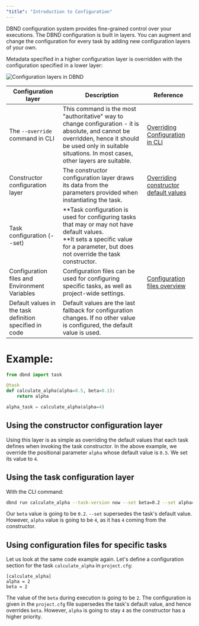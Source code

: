 ```yaml
---
"title": "Introduction to Configuration"
---
```

DBND configuration system provides fine-grained control over your executions.
The DBND configuration is built in layers. You can augment and change the configuration for every task by adding new configuration layers of your own.

Metadata specified in a higher configuration layer is overridden with the configuration specified in a lower layer:

![Configuration layers in DBND](https://files.readme.io/4f52ef8-Configuration_layers_in_DBND_1.png)


| Configuration layer | Description | Reference |
|---|---|---|
| The `--override` command in CLI | This command is the most "authoritative" way to change configuration - it is absolute, and cannot be overridden, hence it should be used only in suitable situations. In most cases, other layers are suitable. | [Overriding Configuration in CLI](doc:overriding-configuration-in-cli) |
| Constructor configuration layer | The constructor configuration layer draws its data from the parameters provided when instantiating the task. | [Overriding constructor default values](doc:task-configuration-defaults) |
| Task configuration (--set) | **Task configuration is used for configuring tasks that may or may not have default values. <br> **It sets a specific value for a parameter, but does not  override the task constructor. |
| Configuration files and Environment Variables | Configuration files can be used for configuring specific tasks, as well as project-wide settings. | [Configuration files overview](doc:dbnd-sdk-configuration)|
| Default values in the task definition specified in code | Default values are the last fallback for configuration changes. If no other value is configured, the default value is used. |

# Example:
```python
from dbnd import task

@task
def calculate_alpha(alpha=0.5, beta=0.1):
    return alpha

alpha_task = calculate_alpha(alpha=4)
```

## Using the constructor configuration layer

Using this layer is as simple as overriding the default values that each task defines when invoking the task constructor. In the above example, we override the positional parameter `alpha` whose default value is `0.5`. We set its value to `4`.

## Using the task configuration layer

With the CLI command:

```bash
dbnd run calculate_alpha --task-version now --set beta=0.2 --set alpha=3
```
Our `beta` value is going to be `0.2`. `--set` supersedes the task's default value.
However, `alpha` value is going to be `4`, as it has `4` coming from the constructor.

## Using configuration files for specific tasks
Let us look at the same code example again. Let's define a configuration section for the task `calculate_alpha` in `project.cfg`:

```buildoutcfg
[calculate_alpha]
alpha = 2
beta = 2
```

The value of the `beta` during execution is going to be  `2`. The configuration is given in the `project.cfg` file supersedes the task's default value, and hence overrides `beta`.
However, `alpha` is going to stay `4` as the constructor has a higher priority.